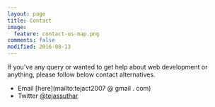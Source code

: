 ```yaml
---
layout: page
title: Contact
image:
  feature: contact-us-map.png
comments: false
modified: 2016-08-13
---
```


If you've any query or wanted to get help about web development or anything, please follow below contact alternatives. 

- Email [here](mailto:tejact2007 @ gmail . com)
- Twitter [@tejassuthar](twitter.com/tejassuthar)


 
